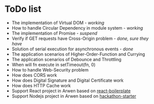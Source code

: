 # ToDo list

-   The implementation of Virtual DOM - _working_
-   How to handle Circular Dependency in module system - _working_
-   The implementation of Promise - _suspend_
-   Verify if GET requests have Cross-Origin problem - _done, sure they have_
-   Solution of serial execution for asynchronous events - _done_
-   The application scenarios of Higher-Order-Function and Currying
-   The application scenarios of Debounce and Throttling
-   When will fn execute in setTimeout(fn, 0)
-   How to handle Web-Security problem
-   How does CORS work
-   How does Digital Signature and Digital Certificate work
-   How does HTTP Cache work
-   Support React project in Arwen based on [react-boilerplate](https://github.com/kawhi66/react-boilerplate)
-   Support Nodejs project in Arwen based on [hackathon-starter](https://github.com/kawhi66/hackathon-starter)
